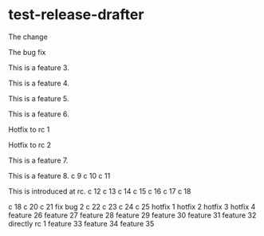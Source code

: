 # test-release-drafter

The change

The bug fix

This is a feature 3.

This is a feature 4.

This is a feature 5.

This is a feature 6.

Hotfix to rc 1

Hotfix to rc 2

This is a feature 7.

This is a feature 8.
c 9
c 10
c 11

This is introduced at rc.
c 12
c 13
c 14
c 15
c 16
c 17
c 18

c 18
c 20
c 21
fix bug 2
c 22
c 23
c 24
c 25
hotfix 1
hotfix 2
hotfix 3
hotfix 4
feature 26
feature 27
feature 28
feature 29
feature 30
feature 31
feature 32
directly rc 1
feature 33
feature 34
feature 35
